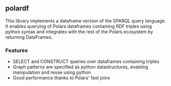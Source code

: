 ## polardf

This library implements a dataframe version of the SPARQL query language.
It enables querying of Polars dataframes containing RDF triples using python syntax
and integrates with the rest of the Polars ecosystem by returning DataFrames.

### Features

- SELECT and CONSTRUCT queries over dataframes containing triples
- Graph patterns are specified as python datastructures, enabling
manipulation and reuse using python
- Good performance thanks to Polars' fast joins